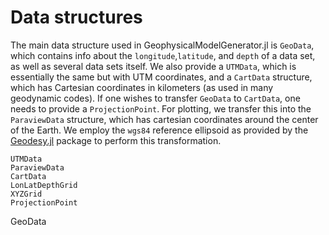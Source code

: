 # Data structures

The main data structure used in GeophysicalModelGenerator.jl is `GeoData`, which contains info about the `longitude`,`latitude`, and `depth` of a data set, as well as several data sets itself.
We also provide a `UTMData`, which is essentially the same but with UTM coordinates, and a `CartData` structure, which has Cartesian coordinates in kilometers (as used in many geodynamic codes). If one wishes to transfer `GeoData` to `CartData`, one needs to provide a `ProjectionPoint`.
For plotting, we transfer this into the `ParaviewData` structure, which has cartesian coordinates around the center of the Earth. We employ the `wgs84` reference ellipsoid as provided by the [Geodesy.jl](https://github.com/JuliaGeo/Geodesy.jl) package to perform this transformation.

```@docs
UTMData
ParaviewData
CartData
LonLatDepthGrid
XYZGrid
ProjectionPoint
```


GeoData
